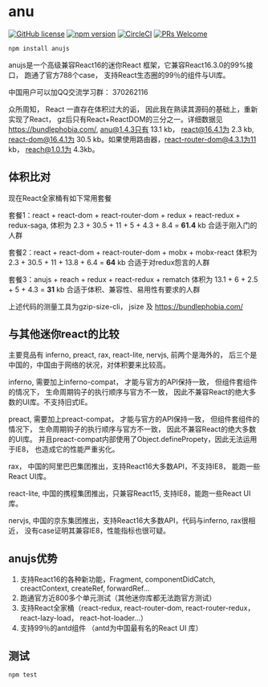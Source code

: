 # anu


[![GitHub license](https://img.shields.io/badge/license-MIT-blue.svg)](https://github.com/Rubylouvre/anu/blob/master/LICENSE) 
[![npm version](https://img.shields.io/npm/v/anujs.svg?style=flat)](https://www.npmjs.com/package/anujs)
[![CircleCI](https://circleci.com/gh/RubyLouvre/anu/tree/master.svg?style=svg)](https://circleci.com/gh/RubyLouvre/anu/tree/master)
[![PRs Welcome](https://img.shields.io/badge/PRs-welcome-brightgreen.svg)](https://github.com/RubyLouvre/anu/pulls)


```bash
npm install anujs
```

anujs是一个高级兼容React16的迷你React 框架，它兼容React16.3.0的99%接口， 跑通了官方788个case， 支持React生态圈的99％的组件与UI库。

中国用户可以加QQ交流学习群：  370262116


众所周知， React 一直存在体积过大的诟， 因此我在熟读其源码的基础上，重新实现了React， gz后只有React+ReactDOM的三分之一。详细数据见 https://bundlephobia.com/, anu@1.4.3只有 13.1 kb， react@16.4.1为 2.3 kb, react-dom@16.4.1为 30.5 kb。如果使用路由器，react-router-dom@4.3.1为11 kb， reach@1.0.1为 4.3kb。

## 体积比对

现在React全家桶有如下常用套餐

套餐1：react + react-dom + react-router-dom + redux + react-redux + redux-saga,
体积为 2.3 + 30.5 + 11 + 5 + 4.3 + 8.4 = **61.4** kb
合适于刚入门的人群

套餐2：react + react-dom + react-router-dom + mobx + mobx-react 
体积为 2.3 + 30.5 + 11 + 13.8 + 6.4 = **64** kb
合适于对redux怨言的人群

套餐3：anujs + reach + redux + react-redux + rematch
体积为 13.1 + 6 + 2.5 + 5 + 4.3 = **31** kb
合适于体积、兼容性、易用性有要求的人群

上述代码的测量工具为gzip-size-cli， jsize 及 https://bundlephobia.com/



## 与其他迷你react的比较 

主要竞品有 inferno, preact, rax, react-lite, nervjs, 前两个是海外的， 后三个是中国的，中国由于网络的状况，对体积要来比较高。

inferno, 需要加上inferno-compat， 才能与官方的API保持一致， 但组件套组件的情况下， 生命周期钩子的执行顺序与官方不一致， 因此不兼容React的绝大多数的UI库。不支持旧式IE。

preact, 需要加上preact-compat， 才能与官方的API保持一致， 但组件套组件的情况下， 生命周期钩子的执行顺序与官方不一致， 因此不兼容React的绝大多数的UI库。 并且preact-compat内部使用了Object.definePropety，因此无法运用于IE8， 也造成它的性能严重劣化。

rax， 中国的阿里巴巴集团推出，支持React16大多数API，不支持IE8， 能跑一些React UI库。

react-lite, 中国的携程集团推出，只兼容React15, 支持IE8，能跑一些React UI库。

nervjs, 中国的京东集团推出，支持React16大多数API，代码与inferno, rax很相近， 没有case证明其兼容IE8，性能指标也很可疑。

## anujs优势

1. 支持React16的各种新功能，Fragment, componentDidCatch, creactContext, createRef, forwardRef...
2. 跑通官方近800多个单元测试（其他迷你库都无法跑官方测试）
3. 支持React全家桶（react-redux, react-router-dom, react-router-redux， react-lazy-load， react-hot-loader...）
4. 支持99％的antd组件 （antd为中国最有名的React UI 库）

## 测试

```shell
npm test
```
